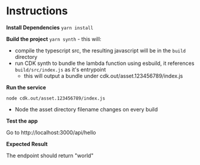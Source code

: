 # Instructions

**Install Dependencies**
`yarn install`

**Build the project**
`yarn synth` - this will:
* compile the typescript src, the resulting javascript will be in the `build` directory
* run CDK synth to bundle the lambda function using esbuild, it references `build/src/index.js` as it's entrypoint
  * this will output a bundle under cdk.out/asset.123456789/index.js

**Run the service**

`node cdk.out/asset.123456789/index.js`
* Node the asset directory filename changes on every build

**Test the app**

Go to http://localhost:3000/api/hello

**Expected Result**

The endpoint should return "world"
